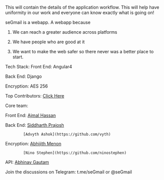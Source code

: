 This will contain the details of the application workflow.
This will help have uniformity in our work and everyone can know exactly what is going on!

seGmail is a webapp. A webapp because 

1. We can reach a greater audience across platforms

2. We have people who are good at it

3. We want to make the web safer so there never was a better place to start.

Tech Stack:
Front End:  Angular4

Back End:   Django

Encryption: AES 256

Top Contributors: [Click Here](https://github.com/Innovadenteam/seGmail/graphs/contributors)

Core team:

Front End:  [Ajmal Hassan](https://github.com/ajmalhassan)

Back End:   [Siddharth Prajosh](https://github.com/sprajosh)

            [Advyth Ashok](https://github.com/vyth)

Encryption: [Abhijith Menon](https://github.com/europa502)

            [Nino Stephen](https://github.com/ninostephen)

API:        [Abhinav Gautam](https://github.com/Gotham13121997)

Join the discussions on Telegram: t.me/seGmail or @seGmail